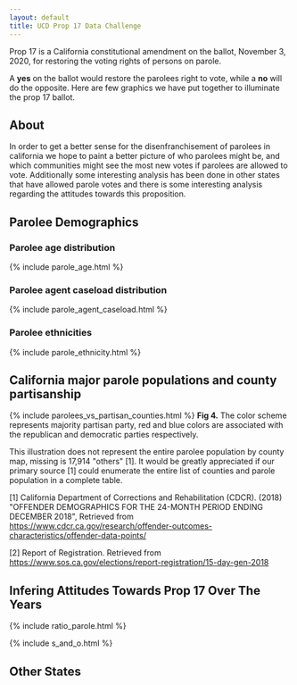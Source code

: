 ```yaml
---
layout: default
title: UCD Prop 17 Data Challenge
---
```


Prop 17 is a California constitutional amendment on the ballot, November 3, 2020, for restoring the voting rights of persons on parole. 

A **yes** on the ballot would restore the parolees right to vote, while a **no** will do the opposite. Here are few graphics we have put together to illuminate the prop 17 ballot.

## About
In order to get a better sense for the disenfranchisement of parolees in california we hope to paint a better picture of who parolees might be, and which communities might see the most new votes if parolees are allowed to vote. Additionally some interesting analysis has been done in other states that have allowed parole votes and there is some interesting analysis regarding the attitudes towards this proposition. 

## Parolee Demographics

### Parolee age distribution
{% include parole_age.html %}

### Parolee agent caseload distribution
{% include parole_agent_caseload.html %}

### Parolee ethnicities
{% include parole_ethnicity.html %}

## California major parole populations and county partisanship
{% include parolees_vs_partisan_counties.html %}
**Fig 4.** The color scheme represents majority partisan party, red and blue colors are associated with the republican and democratic parties respectively.

This illustration does not represent the entire parolee population by county map, missing is 17,914 "others" [1]. It would be greatly appreciated if our primary source [1] could enumerate the entire list of counties and parole population in a complete table.

[1] California Department of Corrections and Rehabilitation (CDCR). (2018) "OFFENDER DEMOGRAPHICS FOR THE 24-MONTH PERIOD ENDING DECEMBER 2018", Retrieved from <https://www.cdcr.ca.gov/research/offender-outcomes-characteristics/offender-data-points/>

[2] Report of Registration. Retrieved from <https://www.sos.ca.gov/elections/report-registration/15-day-gen-2018>

## Infering Attitudes Towards Prop 17 Over The Years
{% include ratio_parole.html %}

{% include s_and_o.html %}

## Other States 
